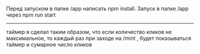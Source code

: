 Перед запуском в папке /app написать npm install. Запуск в папке /app через npm run start

---

таймер я сделал таким образом, что если количество кликов
не максимальное, то каждый раз при заходе на /mint , будет показываться
таймер и сумарное число кликов
